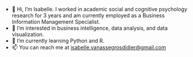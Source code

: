 - 👋 Hi, I’m Isabelle. I worked in academic social and cognitive psychology research for 3 years and am currently employed as a Business Information Management Specialist. 
- 👀 I’m interested in business intelligence, data analysis, and data visualization. 
- 🌱 I’m currently learning Python and R. 
- 📫 You can reach me at isabelle.vanassegrosdidier@gmail.com 

<!---
ivgrosdidier/ivgrosdidier is a ✨ special ✨ repository because its `README.md` (this file) appears on your GitHub profile.
You can click the Preview link to take a look at your changes.
--->
